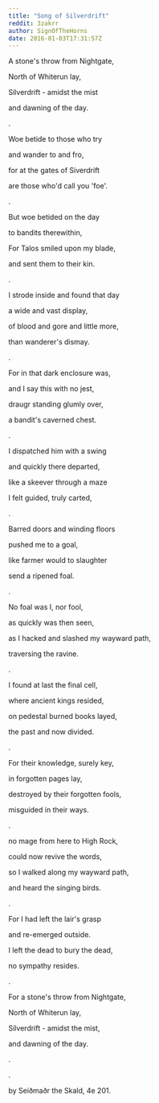 ```yaml
---
title: "Song of Silverdrift"
reddit: 3zakrr
author: SignOfTheHorns
date: 2016-01-03T17:31:57Z
---
```


A stone's throw from Nightgate,

North of Whiterun lay,

Silverdrift - amidst the mist

and dawning of the day.

.

Woe betide to those who try

and wander to and fro,

for at the gates of Siverdrift

are those who'd call you 'foe'.

.

But woe betided on the day

to bandits therewithin,

For Talos smiled upon my blade,

and sent them to their kin.

.

I strode inside and found that day

a wide and vast display,

of blood and gore and little more,

than wanderer's dismay.

.

For in that dark enclosure was,

and I say this with no jest,

draugr standing glumly over,

a bandit's caverned chest.

.

I dispatched him with a swing

and quickly there departed,

like a skeever through a maze

I felt guided, truly carted,

.

Barred doors and winding floors

pushed me to a goal,

like farmer would to slaughter

send a ripened foal.

.

No foal was I, nor fool,

as quickly was then seen,

as I hacked and slashed my wayward path,

traversing the ravine.

.

I found at last the final cell,

where ancient kings resided,

on pedestal burned books layed,

the past and now divided.

.

For their knowledge, surely key,

in forgotten pages lay,

destroyed by their forgotten fools,

misguided in their ways.

.

no mage from here to High Rock,

could now revive the words,

so I walked along my wayward path,

and heard the singing birds.

.

For I had left the lair's grasp

and re-emerged outside.

I left the dead to bury the dead,

no sympathy resides.

.

For a stone's throw from Nightgate,

North of Whiterun lay,

Silverdrift - amidst the mist,

and dawning of the day.

.

.


  by Seiðmaðr the Skald, 4e 201.
